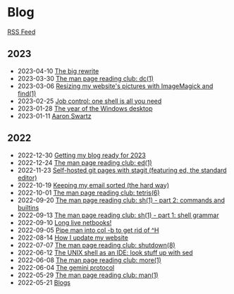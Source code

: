 # Blog

[RSS Feed](feed.xml)


## 2023

* 2023-04-10 [The big rewrite](2023-04-10-the-big-rewrite)
* 2023-03-30 [The man page reading club: dc(1)](2023-03-30-dc)
* 2023-03-06 [Resizing my website's pictures with ImageMagick and find(1)](2023-03-06-resize-pictures)
* 2023-02-25 [Job control: one shell is all you need](2023-02-25-job-control)
* 2023-01-28 [The year of the Windows desktop](2023-01-28-windows-desktop)
* 2023-01-11 [Aaron Swartz](2023-01-11-aaron-swartz)

## 2022

* 2022-12-30 [Getting my blog ready for 2023](2022-12-30-blog-ready)
* 2022-12-24 [The man page reading club: ed(1)](2022-12-24-ed)
* 2022-11-23 [Self-hosted git pages with stagit (featuring ed, the standard editor)](2022-11-23-git-host)
* 2022-10-19 [Keeping my email sorted (the hard way)](2022-10-19-email-setup)
* 2022-10-01 [The man page reading club: tetris(6)](2022-10-01-tetris)
* 2022-09-20 [The man page reading club: sh(1) - part 2: commands and builtins](2022-09-20-sh-2)
* 2022-09-13 [The man page reading club: sh(1) - part 1: shell grammar](2022-09-13-sh-1)
* 2022-09-10 [Long live netbooks!](2022-09-10-netbooks)
* 2022-09-05 [Pipe man into col -b to get rid of \^H](2022-09-05-man-col)
* 2022-08-14 [How I update my website](2022-08-14-website)
* 2022-07-07 [The man page reading club: shutdown(8)](2022-07-07-shutdown)
* 2022-06-12 [The UNIX shell as an IDE: look stuff up with sed](2022-06-12-shell-ide-sed)
* 2022-06-08 [The man page reading club: more(1)](2022-06-08-more)
* 2022-06-04 [The gemini protocol](2022-06-04-gemini)
* 2022-05-29 [The man page reading club: man(1)](2022-05-29-man)
* 2022-05-21 [Blogs](2022-05-21-blogs)
